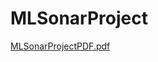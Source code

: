 # MLSonarProject

[MLSonarProjectPDF.pdf](https://github.com/ArmandoFerraj/MLSonarProject/files/10611920/MLSonarProjectPDF.pdf)
